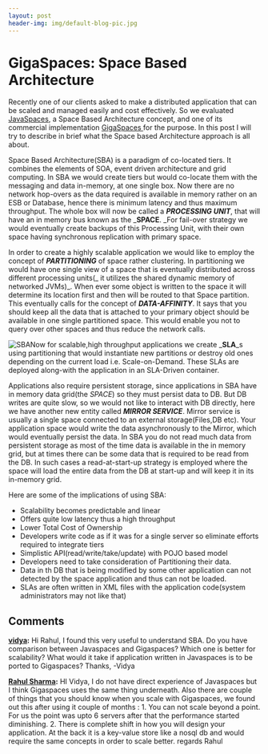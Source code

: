 ```yaml
---
layout: post
header-img: img/default-blog-pic.jpg
---
```


# GigaSpaces: Space Based Architecture 

Recently one of our clients asked to make a distributed application that can be scaled and managed easily and cost effectively. So we evaluated [JavaSpaces](http://java.sun.com/developer/technicalArticles/tools/JavaSpaces/), a Space Based Architecture concept, and one of its commercial implementation [GigaSpaces ](http://www.gigaspaces.com/)for the purpose. In this post I will try to describe in brief what the Space based Architecture approach is all about.

Space Based Architecture(SBA) is a paradigm of co-located tiers. It combines the elements of SOA, event driven architecture and grid computing. In SBA we would create tiers but would co-locate them with the messaging and data in-memory, at one single box. Now there are no network hop-overs as the data required is available in memory rather on an ESB or Database, hence there is minimum latency and thus maximum throughput. The whole box will now be called a **_**PROCESSING UNIT**_**, that will have an in memory bus known as the _**SPACE**. _For fail-over strategy we would eventually create backups of this Processing Unit, with their own space having synchronous replication with primary space. 

In order to create a highly scalable application we would like to employ the concept of _**PARTITIONING**_ of space rather clustering. In partitioning we would have one single view of a space that is eventually distributed across different processing units(_ it utilizes the shared dynamic memory of networked JVMs)_. When ever some object is written to the space it will determine its location first and then will be routed to that Space partition. This eventually calls for the concept of _**DATA-AFFINITY**_. It says that you should keep all the data that is attached to your primary object should be available in one single partitioned space. This would enable you not to query over other spaces and thus reduce the network calls.

![SBA](/wp-content/uploads/2010/03/SBA1.png)Now for scalable,high throughput applications we create _**SLA**_s using partitioning that would instantiate new partitions or destroy old ones depending on the current load i.e. Scale-on-Demand. These SLAs are deployed along-with the application in an SLA-Driven container.

Applications also require persistent storage, since applications in SBA have in memory data grid(the _SPACE_) so they must persist data to DB. But DB writes are quite slow, so we would not like to interact with DB directly, here we have another new entity called _**MIRROR SERVICE**_. Mirror service is usually a single space connected to an external storage(Files,DB etc). Your application space would write the data asynchronously to the Mirror, which would eventually persist the data. In SBA you do not read much data from persistent storage as most of the time data is available in the in memory grid, but at times there can be some data that is required to be read from the DB. In such cases a read-at-start-up strategy is employed where the space will load the entire data from the DB at start-up and will keep it in its in-memory grid.

Here are some of the implications of using SBA:

  * Scalability becomes predictable and linear
  * Offers quite low latency thus a high throughput
  * Lower Total Cost of Ownership
  * Developers write code as if it was for a single server so eliminate efforts required to integrate tiers
  * Simplistic API(read/write/take/update) with POJO based model
  * Developers need to take consideration of Partitioning their data.
  * Data in th DB that is being modified by some other application can not detected by the space application and thus can not be loaded.
  * SLAs are often written in XML files with the application code(system administrators may not like that)

## Comments

**[vidya](#5683 "2011-07-07 16:26:38"):** Hi Rahul, I found this very useful to understand SBA. Do you have comparison between Javaspaces and Gigaspaces? Which one is better for scalability? What would it take if application written in Javaspaces is to be ported to Gigaspaces? Thanks, -Vidya

**[Rahul Sharma](#5685 "2011-07-07 22:16:32"):** HI Vidya, I do not have direct experience of Javaspaces but I think Gigaspaces uses the same thing underneath. Also there are couple of things that you should know when you scale with Gigaspaces, we found out this after using it couple of months : 1\. You can not scale beyond a point. For us the point was upto 6 servers after that the performance started diminishing. 2\. There is complete shift in how you will design your application. At the back it is a key-value store like a nosql db and would require the same concepts in order to scale better. regards Rahul

